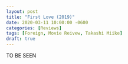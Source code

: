 ```yaml
---
layout: post
title: "First Love (2019)"
date: 2020-03-11 10:00:00 -0600
categories: [Reviews]
tags: [Foreign, Movie Reivew, Takashi Miike]
draft: true
---
```


TO BE SEEN
